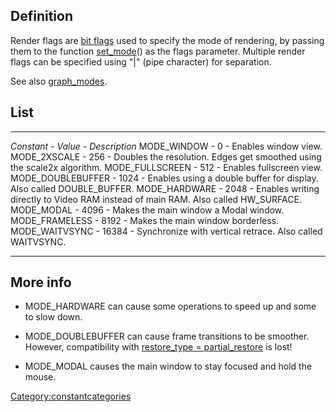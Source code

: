 Definition
----------

Render flags are [bit flags](bit_flags "wikilink") used to specify the
mode of rendering, by passing them to the function
[set\_mode](set_mode "wikilink")() as the flags parameter. Multiple
render flags can be specified using "|" (pipe character) for separation.

See also [graph\_modes](graph_modes "wikilink").

List
----

  -------------------- ----------- ---------------------------------------------------------------------------------------
  *Constant*           - *Value*   - *Description*
  MODE\_WINDOW         - 0         - Enables window view.
  MODE\_2XSCALE        - 256       - Doubles the resolution. Edges get smoothed using the scale2x algorithm.
  MODE\_FULLSCREEN     - 512       - Enables fullscreen view.
  MODE\_DOUBLEBUFFER   - 1024      - Enables using a double buffer for display. Also called DOUBLE\_BUFFER.
  MODE\_HARDWARE       - 2048      - Enables writing directly to Video RAM instead of main RAM. Also called HW\_SURFACE.
  MODE\_MODAL          - 4096      - Makes the main window a Modal window.
  MODE\_FRAMELESS      - 8192      - Makes the main window borderless.
  MODE\_WAITVSYNC      - 16384     - Synchronize with vertical retrace. Also called WAITVSYNC.
  -------------------- ----------- ---------------------------------------------------------------------------------------

More info
---------

-   MODE\_HARDWARE can cause some operations to speed up and some to
    slow down.

<!-- -->

-   MODE\_DOUBLEBUFFER can cause frame transitions to be smoother.
    However, compatibility with [restore\_type =
    partial\_restore](restore_modes "wikilink") is lost!

<!-- -->

-   MODE\_MODAL causes the main window to stay focused and hold
    the mouse.

<Category:constantcategories>
